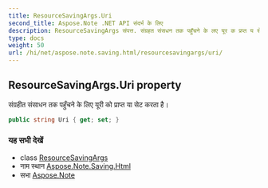 ```yaml
---
title: ResourceSavingArgs.Uri
second_title: Aspose.Note .NET API संदर्भ के लिए
description: ResourceSavingArgs संपत्त. संग्रहत संसधन तक पहुँचने के लए यूर क प्रप्त य सेट करत है
type: docs
weight: 50
url: /hi/net/aspose.note.saving.html/resourcesavingargs/uri/
---
```

## ResourceSavingArgs.Uri property

संग्रहीत संसाधन तक पहुँचने के लिए यूरी को प्राप्त या सेट करता है।

```csharp
public string Uri { get; set; }
```

### यह सभी देखें

* class [ResourceSavingArgs](../)
* नाम स्थान [Aspose.Note.Saving.Html](../../resourcesavingargs/)
* सभा [Aspose.Note](../../../)


